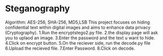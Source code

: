 # Steganography
Algorithm: AES-256, SHA-256, MD5,LSB
This project focuses on hiding confidential text within digital images and aims to enhance data privacy (Cryptography).
1.Run the encryptstego2.py file.
2.the display page will ask you to uplaod an image.
3.Enter the password and the text u want to hide.
4.Click on encrypt button.
5.On the reciever side, run the decode.py file
6.Upload the recieved file.
7.Enter Password.
8.Click on decode.
